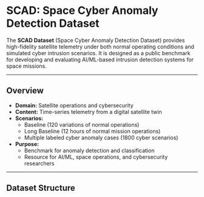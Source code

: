 # SCAD: Space Cyber Anomaly Detection Dataset

The **SCAD Dataset** (Space Cyber Anomaly Detection Dataset) provides high-fidelity 
satellite telemetry under both normal operating conditions and simulated cyber 
intrusion scenarios. It is designed as a public benchmark for developing and 
evaluating AI/ML-based intrusion detection systems for space missions.

---

## Overview

- **Domain:** Satellite operations and cybersecurity
- **Content:** Time-series telemetry from a digital satellite twin
- **Scenarios:** 
  - Baseline (120 variations of normal operations)
  - Long Baseline (12 hours of normal mission operations)
  - Multiple labeled cyber anomaly cases (1800 cyber scenarios)
- **Purpose:** 
  - Benchmark for anomaly detection and classification
  - Resource for AI/ML, space operations, and cybersecurity researchers

---

## Dataset Structure